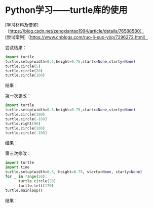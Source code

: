 Python学习——turtle库的使用
===
[学习材料及借鉴]（https://blog.csdn.net/zengxiantao1994/article/details/76588580）<br>
[尝试案列]（https://www.cnblogs.com/ruo-li-suo-yi/p/7296272.html）

尝试结果：
```python
import turtle
turtle.setup(width=0.5,height=0.75,startx=None,starty=None)
turtle.circle(5)
turtle.circle(20)
turtle.circle(100)
```
结果：

第一次更改：
```python
import turtle
turtle.setup(width=0.5.height=0.75,startx=None,starty=None)
turtle.circle(100)
turtle.circle(-100)
turtle.right(90)
turtle.circle(100)
turtle.circle(-100)
```
结果：

第三次修改：
```python
import turtle
import time
turtle.setup(width=0.5, height=0.75, startx=None, starty=None)
for _ in range(50):
	  turtle.circle(20)
	  turtle.left(170)
turtle.mainloop()    
```
结果：

